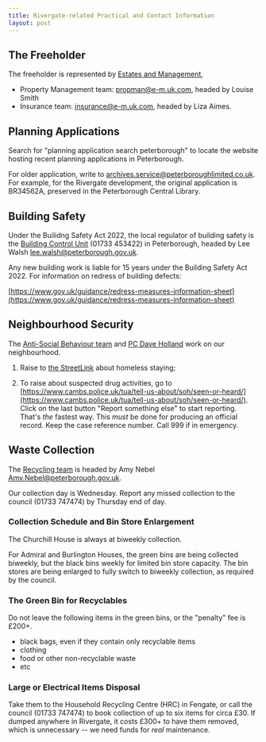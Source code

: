 ```yaml
---
title: Rivergate-related Practical and Contact Information
layout: post
---
```


## The Freeholder
The freeholder is represented by [Estates and Management](https://www.e-m.uk.com),

- Property Management team: [propman@e-m.uk.com](mailto:propman@e-m.uk.com), headed by Louise Smith
- Insurance team: [insurance@e-m.uk.com](mailto:insurance@e-m.uk.com), headed by Liza Aimes.

## Planning Applications
Search for "planning application search peterborough" to locate the website hosting recent planning applications in Peterborough.

For older application, write to [archives.service@peterboroughlimited.co.uk](mailto:archives.service@peterboroughlimited.co.uk). For example, for the Rivergate development, the original application is BR34562A, preserved in the Peterborough Central Library.

## Building Safety
Under the Builidng Safety Act 2022, the local regulator of building safety is the [Building Control Unit](https://www.peterborough.gov.uk/council/planning-and-development/building-regulations) (01733 453422) in Peterborough, headed by Lee Walsh [lee.walsh@peterborough.gov.uk](mailto:lee.walsh@peterborough.gov.uk).

Any new building work is liable for 15 years under the Building Safety Act 2022. For information on redress of building defects:

[https://www.gov.uk/guidance/redress-measures-information-sheet](https://www.gov.uk/guidance/redress-measures-information-sheet)

## Neighbourhood Security
The [Anti-Social Behaviour team](mailto:antisocialbehaviour@peterborough.gov.uk) and [PC Dave Holland](mailto:Dave.Holland@cambs.police.uk) work on our neighbourhood.

1. Raise to [the StreetLink](https://thestreetlink.org.uk/) about homeless staying;

2. To raise about suspected drug activities, go to [https://www.cambs.police.uk/tua/tell-us-about/soh/seen-or-heard/](https://www.cambs.police.uk/tua/tell-us-about/soh/seen-or-heard/). Click on the last button "Report something else" to start reporting. That's _the_ fastest way. This *must* be done for producing an official record. Keep the case reference number. Call 999 if in emergency.

## Waste Collection
The [Recycling team](mailto:recycling@peterborough.gov.uk) is headed by Amy Nebel [Amy.Nebel@peterborough.gov.uk](mailto:Amy.Nebel@peterborough.gov.uk).

Our collection day is Wednesday. Report any missed collection to the council (01733 747474) by Thursday end of day.

### Collection Schedule and Bin Store Enlargement
The Churchill House is always at biweekly collection.

For Admiral and Burlington Houses, the green bins are being collected biweekly, but the black bins weekly for limited bin store capacity. The bin stores are being enlarged to fully switch to biweekly collection, as required by the council.

### The Green Bin for Recyclables
Do not leave the following items in the green bins, or the "penalty" fee is £200+.

- black bags, even if they contain only recyclable items
- clothing
- food or other non-recyclable waste
- etc

### Large or Electrical Items Disposal
Take them to the Household Recycling Centre (HRC) in Fengate, or call the council (01733 747474) to book collection of up to six items for circa £30. If dumped anywhere in Rivergate, it costs £300+ to have them removed, which is unnecessary -- we need funds for *real* maintenance.
